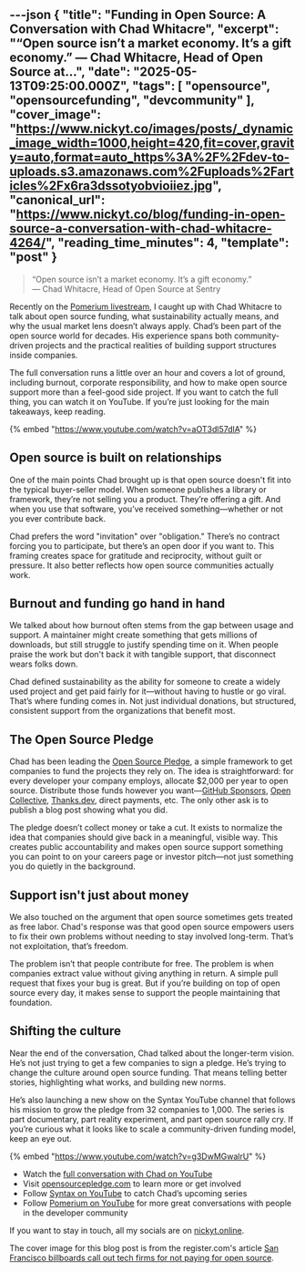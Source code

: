 ---json
{
  "title": "Funding in Open Source: A Conversation with Chad Whitacre",
  "excerpt": "“Open source isn’t a market economy. It’s a gift economy.” — Chad Whitacre, Head of Open Source at...",
  "date": "2025-05-13T09:25:00.000Z",
  "tags": [
    "opensource",
    "opensourcefunding",
    "devcommunity"
  ],
  "cover_image": "https://www.nickyt.co/images/posts/_dynamic_image_width=1000,height=420,fit=cover,gravity=auto,format=auto_https%3A%2F%2Fdev-to-uploads.s3.amazonaws.com%2Fuploads%2Farticles%2Fx6ra3dssotyobvioiiez.jpg",
  "canonical_url": "https://www.nickyt.co/blog/funding-in-open-source-a-conversation-with-chad-whitacre-4264/",
  "reading_time_minutes": 4,
  "template": "post"
}
---

> “Open source isn’t a market economy. It’s a gift economy.”  
> — Chad Whitacre, Head of Open Source at Sentry

Recently on the [Pomerium livestream](https://www.youtube.com/@pomerium_io), I caught up with Chad Whitacre to talk about open source funding, what sustainability actually means, and why the usual market lens doesn’t always apply. Chad’s been part of the open source world for decades. His experience spans both community-driven projects and the practical realities of building support structures inside companies.

The full conversation runs a little over an hour and covers a lot of ground, including burnout, corporate responsibility, and how to make open source support more than a feel-good side project. If you want to catch the full thing, you can watch it on YouTube. If you’re just looking for the main takeaways, keep reading.

{% embed "https://www.youtube.com/watch?v=aOT3dl57dlA" %}

## Open source is built on relationships

One of the main points Chad brought up is that open source doesn't fit into the typical buyer-seller model. When someone publishes a library or framework, they’re not selling you a product. They’re offering a gift. And when you use that software, you’ve received something—whether or not you ever contribute back.

Chad prefers the word "invitation" over "obligation." There’s no contract forcing you to participate, but there’s an open door if you want to. This framing creates space for gratitude and reciprocity, without guilt or pressure. It also better reflects how open source communities actually work.

## Burnout and funding go hand in hand

We talked about how burnout often stems from the gap between usage and support. A maintainer might create something that gets millions of downloads, but still struggle to justify spending time on it. When people praise the work but don't back it with tangible support, that disconnect wears folks down.

Chad defined sustainability as the ability for someone to create a widely used project and get paid fairly for it—without having to hustle or go viral. That’s where funding comes in. Not just individual donations, but structured, consistent support from the organizations that benefit most.

## The Open Source Pledge

Chad has been leading the [Open Source Pledge](https://opensourcepledge.com/), a simple framework to get companies to fund the projects they rely on. The idea is straightforward: for every developer your company employs, allocate $2,000 per year to open source. Distribute those funds however you want—[GitHub Sponsors](https://github.com/sponsors), [Open Collective](https://opencollective.com/), [Thanks.dev](https://thanks.dev), direct payments, etc. The only other ask is to publish a blog post showing what you did.

The pledge doesn’t collect money or take a cut. It exists to normalize the idea that companies should give back in a meaningful, visible way. This creates public accountability and makes open source support something you can point to on your careers page or investor pitch—not just something you do quietly in the background.

## Support isn't just about money

We also touched on the argument that open source sometimes gets treated as free labor. Chad's response was that good open source empowers users to fix their own problems without needing to stay involved long-term. That’s not exploitation, that’s freedom.

The problem isn’t that people contribute for free. The problem is when companies extract value without giving anything in return. A simple pull request that fixes your bug is great. But if you’re building on top of open source every day, it makes sense to support the people maintaining that foundation.

## Shifting the culture

Near the end of the conversation, Chad talked about the longer-term vision. He’s not just trying to get a few companies to sign a pledge. He’s trying to change the culture around open source funding. That means telling better stories, highlighting what works, and building new norms.

He’s also launching a new show on the Syntax YouTube channel that follows his mission to grow the pledge from 32 companies to 1,000. The series is part documentary, part reality experiment, and part open source rally cry. If you’re curious what it looks like to scale a community-driven funding model, keep an eye out.

{% embed "https://www.youtube.com/watch?v=g3DwMGwalrU" %}

- Watch the [full conversation with Chad on YouTube](https://www.youtube.com/watch?v=aOT3dl57dlA)  
- Visit [opensourcepledge.com](https://opensourcepledge.com) to learn more or get involved  
- Follow [Syntax on YouTube](https://www.youtube.com/@syntaxfm) to catch Chad’s upcoming series
- Follow [Pomerium on YouTube](https://www.youtube.com/@pomerium_io) for more great conversations with people in the developer community

If you want to stay in touch, all my socials are on [nickyt.online](https://nickyt.online).

The cover image for this blog post is from the register.com's article [San Francisco billboards call out tech firms for not paying for open source](https://www.theregister.com/2024/10/25/open_source_funding_ads/).
